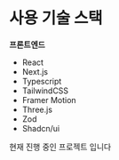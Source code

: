 # 사용 기술 스택

**프론트엔드**

- React
- Next.js
- Typescript
- TailwindCSS
- Framer Motion
- Three.js
- Zod
- Shadcn/ui

현재 진행 중인 프로젝트 입니다
